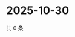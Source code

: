 # 2025-10-30

共 0 条

<!-- BEGIN BILIBILI -->
<!-- 最后更新时间 2025-10-30 07:08:58 +0800 -->

<!-- END BILIBILI -->